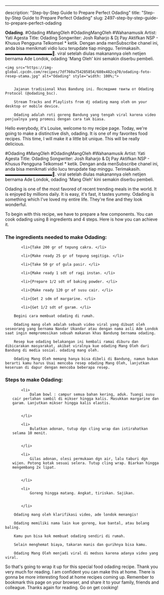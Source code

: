 ---
description: "Step-by-Step Guide to Prepare Perfect Odading"
title: "Step-by-Step Guide to Prepare Perfect Odading"
slug: 2497-step-by-step-guide-to-prepare-perfect-odading

<p>
	<strong>Odading</strong>. 
	#Odading #MangOleh #OdadingMangOleh #Wahanamusik Artist: Yati Agesta Title: Odading Songwriter: Josh Raharjo &amp; Dj Pay Aktifkan NSP - Khusus Pengguna Telkomsel * ketik. Dengan anda menSubscribe chanel ini, anda bisa menikmati vidio lucu terupdate tiap minggu. Terimakasih. ▬▬▬▬▬▬▬▬▬▬▬🔴. viral setelah diulas makanannya oleh netijen bernama Ade Londok, odading &#39;Mang Oleh&#39; kini semakin diserbu pembeli.
</p>
<p>
	
	<img src="https://img-global.cpcdn.com/recipes/7df760a754285854/680x482cq70/odading-foto-resep-utama.jpg" alt="Odading" style="width: 100%;">
	
	
		Jajanan tradisional khas Bandung ini. Последние твиты от Odading Protocol (@odading_bsc).
	
		Stream Tracks and Playlists from dj odading mang oleh on your desktop or mobile device.
	
		Odading adalah roti goreng Bandung yang tengah viral karena video penjualnya yang promosi dengan cara tak biasa.
	
</p>
<p>
	Hello everybody, it's Louise, welcome to my recipe page. Today, we're going to make a distinctive dish, odading. It is one of my favorites food recipes. This time, I will make it a little bit unique. This will be really delicious.
</p>
	
<p>
	#Odading #MangOleh #OdadingMangOleh #Wahanamusik Artist: Yati Agesta Title: Odading Songwriter: Josh Raharjo &amp; Dj Pay Aktifkan NSP - Khusus Pengguna Telkomsel * ketik. Dengan anda menSubscribe chanel ini, anda bisa menikmati vidio lucu terupdate tiap minggu. Terimakasih. ▬▬▬▬▬▬▬▬▬▬▬🔴. viral setelah diulas makanannya oleh netijen bernama Ade Londok, odading &#39;Mang Oleh&#39; kini semakin diserbu pembeli.
</p>
<p>
	Odading is one of the most favored of recent trending meals in the world. It is enjoyed by millions daily. It is easy, it's fast, it tastes yummy. Odading is something which I've loved my entire life. They're fine and they look wonderful.
</p>

<p>
To begin with this recipe, we have to prepare a few components. You can cook odading using 8 ingredients and 4 steps. Here is how you can achieve it.
</p>

<h3>The ingredients needed to make Odading:</h3>

<ol>
	
		<li>{Take 200 gr of tepung cakra. </li>
	
		<li>{Make ready 25 gr of tepung segitiga. </li>
	
		<li>{Take 50 gr of gula pasir. </li>
	
		<li>{Make ready 1 sdt of ragi instan. </li>
	
		<li>{Prepare 1/2 sdt of baking powder. </li>
	
		<li>{Make ready 120 gr of susu cair. </li>
	
		<li>{Get 2 sdm of margarine. </li>
	
		<li>{Get 1/2 sdt of garam. </li>
	
</ol>
<p>
	
		Begini cara membuat odading di rumah.
	
		Odading mang oleh adalah sebuah video viral yang dibuat oleh seseorang yang bernama Nandar Ukandar atau dengan nama asli Ade Londok saat ingin mempromosikan sebuah makanan khas Bandung bernama odading.
	
		Resep kue odading belakangan ini kembali ramai diburu dan dibicarakan masyarakat, akibat viralnya kue odading Mang Oleh dari Bandung di media sosial. odading mang oleh.
	
		Odading Mang Oleh memang hanya bisa dibeli di Bandung, namun bukan berarti kamu harus Usai mencoba resep odading Mang Oleh, lanjutkan keseruan di dapur dengan mencoba beberapa resep.
	
</p>

<h3>Steps to make Odading:</h3>

<ol>
	
		<li>
			Dalam bowl : campur semua bahan kering, aduk. Tuangi susu cair perlahan sambil di mikser hingga kalis. Masukkan margarine dan garam. Lanjutkan mikser hingga kalis elastis.
			
			
		</li>
	
		<li>
			Bulatkan adonan, tutup dgn cling wrap dan istirahatkan selama 10 menit.
			
			
		</li>
	
		<li>
			Gilas adonan, olesi permukaan dgn air, lalu taburi dgn wijen. Potong kotak sesuai selera. Tutup cling wrap. Biarkan hingga mengembang 2x lipat.
			
			
		</li>
	
		<li>
			Goreng hingga matang. Angkat, tiriskan. Sajikan.
			
			
		</li>
	
</ol>

<p>
	
		Odading mang oleh klarifikasi video, ade londok menangis!
	
		Odading memiliki nama lain kue goreng, kue bantal, atau bolang baling.
	
		Kamu pun bisa kok membuat odading sendiri di rumah.
	
		Selain menghemat biaya, takaran manis dan gurihnya bisa kamu.
	
		Odading Mang Oleh menjadi viral di medsos karena adanya video yang viral.
	
</p>

<p>
	So that's going to wrap it up for this special food odading recipe. Thank you very much for reading. I am confident you can make this at home. There is gonna be more interesting food at home recipes coming up. Remember to bookmark this page on your browser, and share it to your family, friends and colleague. Thanks again for reading. Go on get cooking!
</p>
